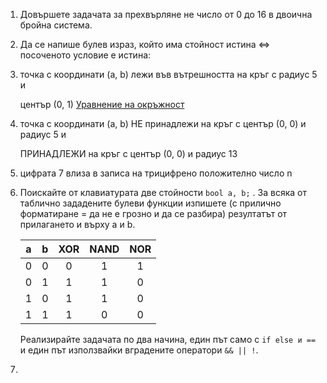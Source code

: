 1. Довършете задачата за прехвърляне не число от 0 до 16 в двоична бройна система.
2. Да се напише булев израз, който има стойност истина <=> посоченото условие е
   истина:
  1. точка с координати (a, b) лежи във вътрешността на кръг с радиус 5 и

     център (0, 1) [Уравнение на окръжност](http://en.wikipedia.org/wiki/Circle#Equations)
  2. точка с координати (a, b) НЕ принадлежи на кръг с център (0, 0) и радиус 5 и

     ПРИНАДЛЕЖИ на кръг с център (0, 0) и радиус 13
  3. цифрата 7 влиза в записа на трицифрено положително число n
3. Поискайте от клавиатурата двe стойности `bool a, b;` . 
   За всяка от таблично зададените булеви функции изпишете
   (с прилично форматиране = да не е грозно и да се разбира)
   резултатът от прилагането и върху а и b.

   |a|b|XOR | NAND | NOR
   |:--:|:--:|:--:|:--:|:--:|
   |0 | 0 | 0 | 1 | 1 |
   |0 | 1 | 1 | 1 | 0 |
   |1 | 0 | 1 | 1 | 0 |
   |1 | 1 | 1 | 0 | 0 |

   Реализирайте задачата по два начина, един път само с `if else и ==` и един път 
   използвайки вградените оператори `&& || !`. 

4.

